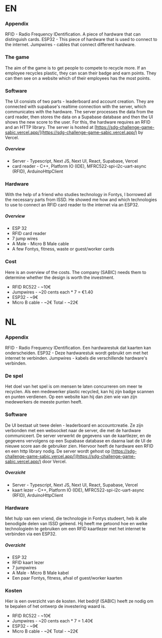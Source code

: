 # EN
### Appendix
RFID - Radio Frequency IDentification. A piece of hardware that can distinguish cards.
ESP32 - This piece of hardware that is used to connect to the internet.
Jumpwires - cables that connect different hardware.

### The game
The aim of the game is to get people to compete to recycle more. If an employee recycles plastic, they can scan their badge and earn points. They can then see on a website which of their employees has the most points.

### Software
The UI consists of two parts - leaderboard and account creation. They are connected with supabase's realtime connection with the server, which communicates with the hardware. The server processes the data from the card reader, then stores the data on a Supabase database and then the UI shows the new score to the user. For this, the hardware requires an RFID and an HTTP library. The server is hosted at [https://sdg-challenge-game-sabic.vercel.app/](https://sdg-challenge-game-sabic.vercel.app/) by Vercel.

##### Overview
- Server - Typescript, Next JS, Next UI, React, Supabase, Vercel
- card reader - C++, Platform IO (IDE), MFRC522-spi-i2c-uart-async (RFID), ArduinoHttpClient

### Hardware
With the help of a friend who studies technology in Fontys, I borrowed all the necessary parts from ISSD. He showed me how and which technologies to use to connect an RFID card reader to the internet via an ESP32.

##### Overview
- ESP 32
- RFID card reader
- 7 jump wires
- A Male - Micro B Male cable
- A few Fontys, fitness, waste or guest/worker cards

### Cost
Here is an overview of the costs. The company (SABIC) needs them to determine whether the design is worth the investment.
- RFID RC522 - ~10€
- Jumpwires - ~20 cents each * 7 = €1.40
- ESP32 - ~9€
- Micro B cable - ~2€
Total - ~22€

# NL
### Appendix
RFID - Radio Frequency IDentification. Een hardwarestuk dat kaarten kan onderscheiden.
ESP32 - Deze hardwarestuk wordt gebruikt om met het internet te verbinden.
Jumpwires - kabels die verschillende hardware's verbinden.

### De spel
Het doel van het spel is om mensen te laten concurreren om meer te recyclen. Als een medewerker plastic recycled, kan hij zijn badge scannen en punten verdienen. Op een website kan hij dan zien wie van zijn medewerkers de meeste punten heeft.

### Software
De UI bestaat uit twee delen - leaderboard en accountcreatie. Ze zijn verbonden met een websocket naar de server, die met de hardware communiceert. De server verwerkt de gegevens van de kaartlezer, en de gegevens vervolgens op een Supabase database en daarna laat de UI de nieuwe score aan de gebruiker zien. Hiervoor heeft de hardware een RFID en een http library nodig. De server wordt gehost op [https://sdg-challenge-game-sabic.vercel.app/](https://sdg-challenge-game-sabic.vercel.app/) door Vercel.

##### Overzicht
- Server - Typescript, Next JS, Next UI, React, Supabase, Vercel
- kaart lezer - C++, Platform IO (IDE), MFRC522-spi-i2c-uart-async (RFID), ArduinoHttpClient

### Hardware
Met hulp van een vriend, die technologie in Fontys studeert, heb ik alle benodigde delen van ISSD geleend. Hij heeft me getoond hoe en welke technologieën te gebruiken om een RFID kaartlezer met het internet te verbinden via een ESP32.

##### Overzicht
- ESP 32
- RFID kaart lezer
- 7 jumpwires
- A Male - Micro B Male kabel
- Een paar Fontys, fitness, afval of guest/worker kaarten

### Kosten
Hier is een overzicht van de kosten. Het bedrijf (SABIC) heeft ze nodig om te bepalen of het ontwerp de investering waard is.
- RFID RC522  - ~10€
- Jumpwires - ~20 cents each * 7 = 1.40€
- ESP32 - ~9€
- Micro B cable - ~2€
Total - ~22€
